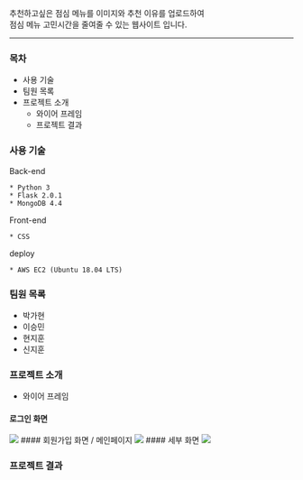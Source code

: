 추천하고싶은 점심 메뉴를 이미지와 추천 이유를 업로드하여  
점심 메뉴 고민시간을 줄여줄 수 있는 웹사이트 입니다.

---

### 목차

-   사용 기술
-   팀원 목록
-   프로젝트 소개
    -   와이어 프레임
    -   프로젝트 결과

### 사용 기술
Back-end
```
* Python 3
* Flask 2.0.1
* MongoDB 4.4

```
Front-end
```
* CSS
```
deploy
```
* AWS EC2 (Ubuntu 18.04 LTS)
```



### 팀원 목록
* 박가현
* 이승민
* 현지훈
* 신지훈


### 프로젝트 소개
- 와이어 프레임
#### 로그인 화면
<img src="https://img1.daumcdn.net/thumb/R1280x0/?scode=mtistory2&fname=https%3A%2F%2Fblog.kakaocdn.net%2Fdn%2FyytRm%2FbtrqmIzEAyM%2FIo8smve2nilhaew5mjfFN1%2Fimg.png">
#### 회원가입 화면 / 메인페이지
<img src="https://img1.daumcdn.net/thumb/R1280x0/?scode=mtistory2&fname=https%3A%2F%2Fblog.kakaocdn.net%2Fdn%2Fd9UNn5%2Fbtrqgaqqi5n%2F9ldGiPkD4yRh2jl1DylkmK%2Fimg.png">
#### 세부 화면
<img src="https://img1.daumcdn.net/thumb/R1280x0/?scode=mtistory2&fname=https%3A%2F%2Fblog.kakaocdn.net%2Fdn%2Fc5fRsK%2FbtrqirkWvQY%2Fi5qZe7TL4vYntRCb6bduIK%2Fimg.png">


### 프로젝트 결과
